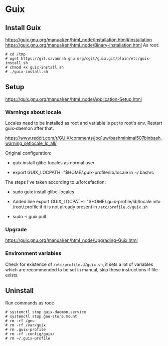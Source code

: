 # Guix
## Install Guix
https://guix.gnu.org/manual/en/html_node/Installation.html#Installation
https://guix.gnu.org/manual/en/html_node/Binary-Installation.html
As root:
```
# cd /tmp
# wget https://git.savannah.gnu.org/cgit/guix.git/plain/etc/guix-install.sh
# chmod +x guix-install.sh
# ./guix-install.sh
```

## Setup
https://guix.gnu.org/manual/en/html_node/Application-Setup.html

### Warnings about locale

Locales need to be installed as root and variable is put to root's env.
Restart guix-daemon after that.

https://www.reddit.com/r/GUIX/comments/jpq1uw/bashminimal507binbash_warning_setlocale_lc_all/

Original configuration:

- guix install glibc-locales as normal user

- export GUIX_LOCPATH="$HOME/.guix-profile/lib/locale in ~/.bashrc

The steps I've taken according to u/forcefaction:

- sudo guix install glibc-locales

- Added line export GUIX_LOCPATH="$HOME/.guix-profile/lib/locale into /root/.profile
  if it is not already present in `/etc/profile.d/guix.sh`

- sudo -i guix pull

### Upgrade

https://guix.gnu.org/manual/en/html_node/Upgrading-Guix.html

### Environment variables

Check for existence of `/etc/profile.d/guix.sh`, it sets a lot of variables
which are recommended to be set in manual, skip these instructions if file
exists.

## Uninstall

Run commands as root:
```shell
# systemctl stop guix-daemon.service
# systemctl stop gnu-store.mount
# rm -rf /gnu
# rm -rf /var/guix
# rm .guix-profile
# rm -rf .config/guix/
# rm ~/.guix-profile
```
